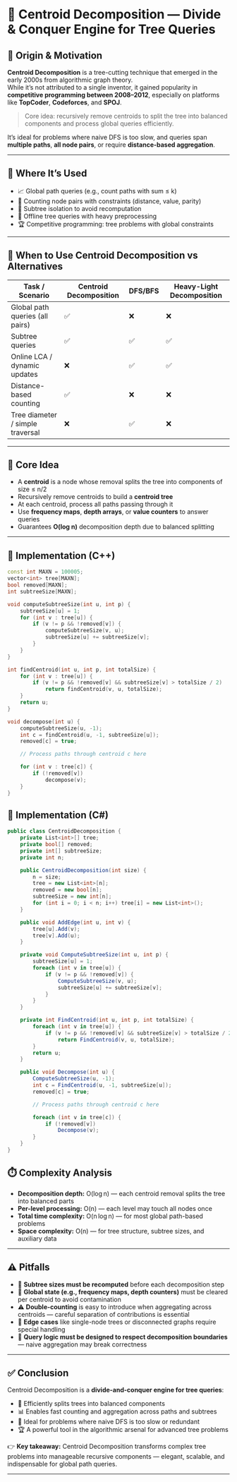 # 🧠 Centroid Decomposition — Divide & Conquer Engine for Tree Queries

## 📜 Origin & Motivation

**Centroid Decomposition** is a tree-cutting technique that emerged in the early 2000s from algorithmic graph theory.  
While it’s not attributed to a single inventor, it gained popularity in **competitive programming between 2008–2012**, especially on platforms like **TopCoder**, **Codeforces**, and **SPOJ**.

> Core idea: recursively remove centroids to split the tree into balanced components and process global queries efficiently.

It’s ideal for problems where naive DFS is too slow, and queries span **multiple paths**, **all node pairs**, or require **distance-based aggregation**.

---

## 🧩 Where It’s Used

- 📈 Global path queries (e.g., count paths with sum ≤ k)  
- 🧮 Counting node pairs with constraints (distance, value, parity)  
- 🧠 Subtree isolation to avoid recomputation  
- 🏹 Offline tree queries with heavy preprocessing  
- 🏆 Competitive programming: tree problems with global constraints

---

## 🔁 When to Use Centroid Decomposition vs Alternatives

| Task / Scenario                         | Centroid Decomposition | DFS/BFS | Heavy-Light Decomposition |
|----------------------------------------|-------------------------|---------|---------------------------|
| Global path queries (all pairs)        | ✅                      | ❌      | ❌                        |
| Subtree queries                         | ✅                      | ✅      | ✅                        |
| Online LCA / dynamic updates            | ❌                      | ✅      | ✅                        |
| Distance-based counting                 | ✅                      | ❌      | ❌                        |
| Tree diameter / simple traversal        | ❌                      | ✅      | ❌                        |

---

## 🧱 Core Idea

- A **centroid** is a node whose removal splits the tree into components of size ≤ n/2  
- Recursively remove centroids to build a **centroid tree**  
- At each centroid, process all paths passing through it  
- Use **frequency maps**, **depth arrays**, or **value counters** to answer queries  
- Guarantees **O(log n)** decomposition depth due to balanced splitting

---

## 🚀 Implementation (C++)

```cpp
const int MAXN = 100005;
vector<int> tree[MAXN];
bool removed[MAXN];
int subtreeSize[MAXN];

void computeSubtreeSize(int u, int p) {
    subtreeSize[u] = 1;
    for (int v : tree[u]) {
        if (v != p && !removed[v]) {
            computeSubtreeSize(v, u);
            subtreeSize[u] += subtreeSize[v];
        }
    }
}

int findCentroid(int u, int p, int totalSize) {
    for (int v : tree[u]) {
        if (v != p && !removed[v] && subtreeSize[v] > totalSize / 2)
            return findCentroid(v, u, totalSize);
    }
    return u;
}

void decompose(int u) {
    computeSubtreeSize(u, -1);
    int c = findCentroid(u, -1, subtreeSize[u]);
    removed[c] = true;

    // Process paths through centroid c here

    for (int v : tree[c]) {
        if (!removed[v])
            decompose(v);
    }
}

```


## 🚀 Implementation (C#)
```csharp
public class CentroidDecomposition {
    private List<int>[] tree;
    private bool[] removed;
    private int[] subtreeSize;
    private int n;

    public CentroidDecomposition(int size) {
        n = size;
        tree = new List<int>[n];
        removed = new bool[n];
        subtreeSize = new int[n];
        for (int i = 0; i < n; i++) tree[i] = new List<int>();
    }

    public void AddEdge(int u, int v) {
        tree[u].Add(v);
        tree[v].Add(u);
    }

    private void ComputeSubtreeSize(int u, int p) {
        subtreeSize[u] = 1;
        foreach (int v in tree[u]) {
            if (v != p && !removed[v]) {
                ComputeSubtreeSize(v, u);
                subtreeSize[u] += subtreeSize[v];
            }
        }
    }

    private int FindCentroid(int u, int p, int totalSize) {
        foreach (int v in tree[u]) {
            if (v != p && !removed[v] && subtreeSize[v] > totalSize / 2)
                return FindCentroid(v, u, totalSize);
        }
        return u;
    }

    public void Decompose(int u) {
        ComputeSubtreeSize(u, -1);
        int c = FindCentroid(u, -1, subtreeSize[u]);
        removed[c] = true;

        // Process paths through centroid c here

        foreach (int v in tree[c]) {
            if (!removed[v])
                Decompose(v);
        }
    }
}
```
## ⏱️ Complexity Analysis

- **Decomposition depth:** O(log n) — each centroid removal splits the tree into balanced parts  
- **Per-level processing:** O(n) — each level may touch all nodes once  
- **Total time complexity:** O(n log n) — for most global path-based problems  
- **Space complexity:** O(n) — for tree structure, subtree sizes, and auxiliary data

---

## ⚠️ Pitfalls

- 🔁 **Subtree sizes must be recomputed** before each decomposition step  
- 🧹 **Global state (e.g., frequency maps, depth counters)** must be cleared per centroid to avoid contamination  
- ⚠️ **Double-counting** is easy to introduce when aggregating across centroids — careful separation of contributions is essential  
- 🧩 **Edge cases** like single-node trees or disconnected graphs require special handling  
- 🧠 **Query logic must be designed to respect decomposition boundaries** — naive aggregation may break correctness

---

## ✅ Conclusion

Centroid Decomposition is a **divide-and-conquer engine for tree queries**:

- 🔪 Efficiently splits trees into balanced components  
- 📊 Enables fast counting and aggregation across paths and subtrees  
- 🧠 Ideal for problems where naive DFS is too slow or redundant  
- 🏆 A powerful tool in the algorithmic arsenal for advanced tree problems

👉 **Key takeaway:** Centroid Decomposition transforms complex tree problems into manageable recursive components — elegant, scalable, and indispensable for global path queries.



---
